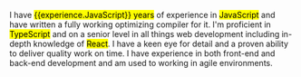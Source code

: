 I have <mark>{{experience.JavaScript}} years</mark> of experience in <mark>JavaScript</mark> and have written a fully working optimizing compiler for it. I'm proficient in <mark>TypeScript</mark> and on a senior level in all things web development including in-depth knowledge of <mark>React</mark>. I have a keen eye for detail and a proven ability to deliver quality work on time. I have experience in both front-end and back-end development and am used to working in agile environments.
